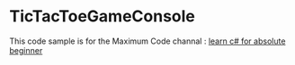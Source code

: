 # TicTacToeGameConsole

This code sample is for the Maximum Code channal : [learn c# for absolute beginner](https://www.youtube.com/watch?v=0jI053W8Kgk&list=PLWsA6cHKI8s1BbMPZTIvbiKZTAqrYRRRh&index=12)
